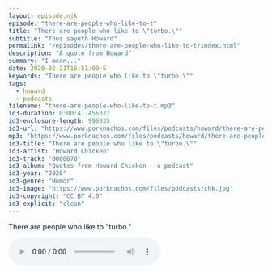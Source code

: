 ```yaml
---
layout: episode.njk
episode: "there-are-people-who-like-to-t"
title: "There are people who like to \"turbo.\""
subtitle: "Thus sayeth Howard"
permalink: "/episodes/there-are-people-who-like-to-t/index.html"
description: "A quote from Howard"
summary: "I mean..."
date: 2020-02-21T16:51:00-5
keywords: "There are people who like to \"turbo.\""
tags:
  - howard
  - podcasts
filename: "there-are-people-who-like-to-t.mp3"
id3-duration: 0:00:41.456327
id3-enclosure-length: 996035
id3-url: "https://www.porknachos.com/files/podcasts/howard/there-are-people-who-like-to-t.mp3"
mp3: "https://www.porknachos.com/files/podcasts/howard/there-are-people-who-like-to-t.mp3"
id3-title: "There are people who like to \"turbo.\""
id3-artist: "Howard Chicken"
id3-track: "0000070"
id3-album: "Quotes from Howard Chicken - a podcast"
id3-year: "2020"
id3-genre: "Humor"
id3-image: "https://www.porknachos.com/files/podcasts/chk.jpg"
id3-copyright: "CC BY 4.0"
id3-explicit: "clean"
---
```

There are people who like to "turbo."

<audio controls>
  <source src="https://www.porknachos.com/files/podcasts/howard/there-are-people-who-like-to-t.mp3">
</audio>
